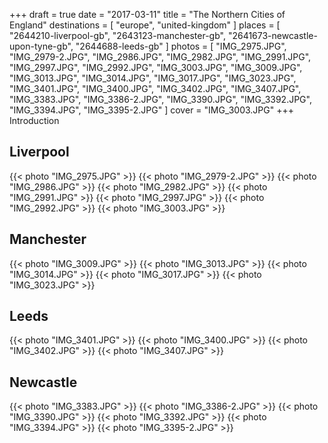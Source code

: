 +++
draft   = true
date    = "2017-03-11"
title   = "The Northern Cities of England"
destinations = [ "europe", "united-kingdom" ]
places = [
  "2644210-liverpool-gb", "2643123-manchester-gb",
  "2641673-newcastle-upon-tyne-gb", "2644688-leeds-gb"
]
photos = [
  "IMG_2975.JPG", "IMG_2979-2.JPG", "IMG_2986.JPG", "IMG_2982.JPG", "IMG_2991.JPG",
  "IMG_2997.JPG", "IMG_2992.JPG", "IMG_3003.JPG", "IMG_3009.JPG", "IMG_3013.JPG",
  "IMG_3014.JPG", "IMG_3017.JPG", "IMG_3023.JPG", "IMG_3401.JPG", "IMG_3400.JPG",
  "IMG_3402.JPG", "IMG_3407.JPG", "IMG_3383.JPG", "IMG_3386-2.JPG", "IMG_3390.JPG",
  "IMG_3392.JPG", "IMG_3394.JPG", "IMG_3395-2.JPG"
]
cover = "IMG_3003.JPG"
+++
Introduction
<!--more-->
## Liverpool
{{< photo "IMG_2975.JPG" >}}
{{< photo "IMG_2979-2.JPG" >}}
{{< photo "IMG_2986.JPG" >}}
{{< photo "IMG_2982.JPG" >}}
{{< photo "IMG_2991.JPG" >}}
{{< photo "IMG_2997.JPG" >}}
{{< photo "IMG_2992.JPG" >}}
{{< photo "IMG_3003.JPG" >}}

## Manchester
{{< photo "IMG_3009.JPG" >}}
{{< photo "IMG_3013.JPG" >}}
{{< photo "IMG_3014.JPG" >}}
{{< photo "IMG_3017.JPG" >}}
{{< photo "IMG_3023.JPG" >}}

## Leeds
{{< photo "IMG_3401.JPG" >}}
{{< photo "IMG_3400.JPG" >}}
{{< photo "IMG_3402.JPG" >}}
{{< photo "IMG_3407.JPG" >}}

## Newcastle
{{< photo "IMG_3383.JPG" >}}
{{< photo "IMG_3386-2.JPG" >}}
{{< photo "IMG_3390.JPG" >}}
{{< photo "IMG_3392.JPG" >}}
{{< photo "IMG_3394.JPG" >}}
{{< photo "IMG_3395-2.JPG" >}}
